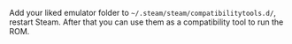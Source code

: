 Add your liked emulator folder to `~/.steam/steam/compatibilitytools.d/`, restart Steam. After that you can use them as a compatibility tool to run the ROM.